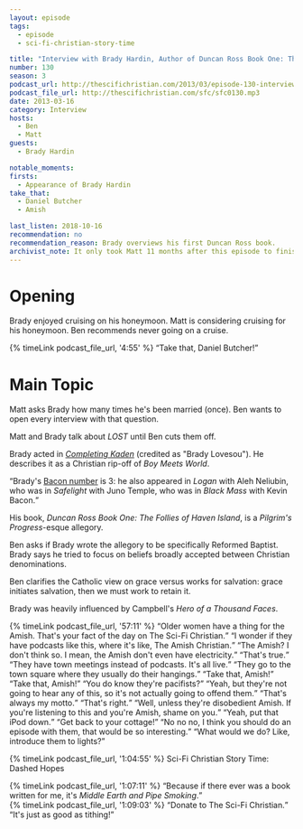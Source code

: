```yaml
---
layout: episode
tags:
  - episode
  - sci-fi-christian-story-time

title: "Interview with Brady Hardin, Author of Duncan Ross Book One: The Follies of Haven Island"
number: 130
season: 3
podcast_url: http://thescifichristian.com/2013/03/episode-130-interview-with-brady-hardin-author-of-duncan-ross-book-one-the-follies-of-haven-island/
podcast_file_url: http://thescifichristian.com/sfc/sfc0130.mp3
date: 2013-03-16
category: Interview
hosts:
  - Ben
  - Matt
guests:
  - Brady Hardin

notable_moments:
firsts:
  - Appearance of Brady Hardin
take_that:
  - Daniel Butcher
  - Amish

last_listen: 2018-10-16
recommendation: no
recommendation_reason: Brady overviews his first Duncan Ross book.
archivist_note: It only took Matt 11 months after this episode to finish the last two thirds of the book.
---
```

# Opening
Brady enjoyed cruising on his honeymoon. Matt is considering cruising for his honeymoon. Ben recommends never going on a cruise.

<div class="quote">
  {% timeLink podcast_file_url, '4:55' %}
  <q class="ben">Take that, Daniel Butcher!</q>
</div>



# Main Topic
Matt asks Brady how many times he's been married (once). Ben wants to open every interview with that question.

Matt and Brady talk about <i class="work-title">LOST</i> until Ben cuts them off.

Brady acted in <a href="https://www.imdb.com/title/tt0905576/"><i class="work-title">Completing Kaden</i></a> (credited as "Brady Lovesou"). He describes it as a Christian rip-off of <i class="work-title">Boy Meets World</i>. 

<q class="archivist">Brady's <a href="https://oracleofbacon.org/">Bacon number</a> is 3: he also appeared in <i class="work-title">Logan</i> with Aleh Neliubin, who was in <i class="work-title">Safelight</i> with Juno Temple, who was in <i class="work-title">Black Mass</i> with Kevin Bacon.</q>

His book, <i class="work-title">Duncan Ross Book One: The Follies of Haven Island</i>, is a <i class="work-title">Pilgrim's Progress</i>-esque allegory.

Ben asks if Brady wrote the allegory to be specifically Reformed Baptist. Brady says he tried to focus on beliefs broadly accepted between Christian denominations. 

Ben clarifies the Catholic view on grace versus works for salvation: grace initiates salvation, then we must work to retain it.

Brady was heavily influenced by Campbell's <i class="work-title">Hero of a Thousand Faces</i>.

<div class="quote">
  {% timeLink podcast_file_url, '57:11' %}
  <q class="ben">Older women have a thing for the Amish. That's your fact of the day on The Sci-Fi Christian.</q>
  <q data-name="Brady">I wonder if they have podcasts like this, where it's like, The Amish Christian.</q>
  <q class="ben">The Amish? I don't think so. I mean, the Amish don't even have electricity.</q>
  <q data-name="Brady">That's true.</q>
  <q class="ben">They have town meetings instead of podcasts. It's all live.</q>
  <q data-name="Brady">They go to the town square where they usually do their hangings.</q>
  <q class="ben">Take that, Amish!</q>
  <q class="matt">Take that, Amish!</q>
  <q class="ben">You do know they're pacifists?</q>
  <q data-name="Brady">Yeah, but they're not going to hear any of this, so it's not actually going to offend them.</q>
  <q class="ben">That's always my motto.</q>
  <q data-name="Brady">That's right.</q>
  <q class="ben">Well, unless they're disobedient Amish. If you're listening to this and you're Amish, shame on you.</q>
  <q class="matt">Yeah, put that iPod down.</q>
  <q class="ben">Get back to your cottage!</q>
  <q data-name="Brady">No no no, I think you should do an episode with them, that would be so interesting.</q>
  <q class="matt">What would we do? Like, introduce them to lights?</q>
</div>

{% timeLink podcast_file_url, '1:04:55' %} Sci-Fi Christian Story Time: Dashed Hopes

<div class="quote">
  {% timeLink podcast_file_url, '1:07:11' %}
  <q class="ben">Because if there ever was a book written for me, it's <i class="work-title">Middle Earth and Pipe Smoking</i>.</q>
</div>

<div class="quote">
  {% timeLink podcast_file_url, '1:09:03' %}
  <q class="matt">Donate to The Sci-Fi Christian.</q>
  <q class="ben">It's just as good as tithing!</q>
</div>
